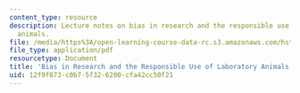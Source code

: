 ```yaml
---
content_type: resource
description: Lecture notes on bias in research and the responsible use of laboratory
  animals.
file: /media/https%3A/open-learning-course-data-rc.s3.amazonaws.com/hst-502-survival-skills-for-researchers-the-responsible-conduct-of-research-spring-2003/12f9f873c0b75f326200cfa42cc50f21_2Biasandlabanim.pdf
file_type: application/pdf
resourcetype: Document
title: 'Bias in Research and the Responsible Use of Laboratory Animals '
uid: 12f9f873-c0b7-5f32-6200-cfa42cc50f21
---
```

